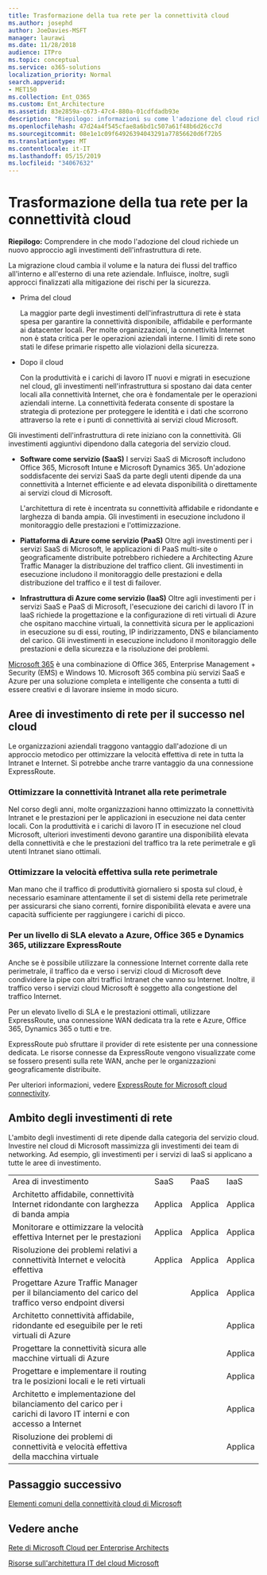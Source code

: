 ```yaml
---
title: Trasformazione della tua rete per la connettività cloud
ms.author: josephd
author: JoeDavies-MSFT
manager: laurawi
ms.date: 11/28/2018
audience: ITPro
ms.topic: conceptual
ms.service: o365-solutions
localization_priority: Normal
search.appverid:
- MET150
ms.collection: Ent_O365
ms.custom: Ent_Architecture
ms.assetid: 83e2859a-c673-47c4-880a-01cdfdadb93e
description: "Riepilogo: informazioni su come l'adozione del cloud richiede un nuovo approccio agli investimenti dell'infrastruttura di rete."
ms.openlocfilehash: 47d24a4f545cfae8a6bd1c507a61f48b6d26cc7d
ms.sourcegitcommit: 08e1e1c09f64926394043291a77856620d6f72b5
ms.translationtype: MT
ms.contentlocale: it-IT
ms.lasthandoff: 05/15/2019
ms.locfileid: "34067632"
---
```

# <a name="evolving-your-network-for-cloud-connectivity"></a>Trasformazione della tua rete per la connettività cloud

 **Riepilogo:** Comprendere in che modo l'adozione del cloud richiede un nuovo approccio agli investimenti dell'infrastruttura di rete.
  
La migrazione cloud cambia il volume e la natura dei flussi del traffico all'interno e all'esterno di una rete aziendale. Influisce, inoltre, sugli approcci finalizzati alla mitigazione dei rischi per la sicurezza.
  
- Prima del cloud
    
    La maggior parte degli investimenti dell'infrastruttura di rete è stata spesa per garantire la connettività disponibile, affidabile e performante ai datacenter locali. Per molte organizzazioni, la connettività Internet non è stata critica per le operazioni aziendali interne. I limiti di rete sono stati le difese primarie rispetto alle violazioni della sicurezza.
    
- Dopo il cloud
    
    Con la produttività e i carichi di lavoro IT nuovi e migrati in esecuzione nel cloud, gli investimenti nell'infrastruttura si spostano dai data center locali alla connettività Internet, che ora è fondamentale per le operazioni aziendali interne. La connettività federata consente di spostare la strategia di protezione per proteggere le identità e i dati che scorrono attraverso la rete e i punti di connettività ai servizi cloud Microsoft.
    
Gli investimenti dell'infrastruttura di rete iniziano con la connettività. Gli investimenti aggiuntivi dipendono dalla categoria del servizio cloud.
  
- **Software come servizio (SaaS)** I servizi SaaS di Microsoft includono Office 365, Microsoft Intune e Microsoft Dynamics 365. Un'adozione soddisfacente dei servizi SaaS da parte degli utenti dipende da una connettività a Internet efficiente e ad elevata disponibilità o direttamente ai servizi cloud di Microsoft.
    
    L'architettura di rete è incentrata su connettività affidabile e ridondante e larghezza di banda ampia. Gli investimenti in esecuzione includono il monitoraggio delle prestazioni e l'ottimizzazione.
    
- **Piattaforma di Azure come servizio (PaaS)** Oltre agli investimenti per i servizi SaaS di Microsoft, le applicazioni di PaaS multi-site o geograficamente distribuite potrebbero richiedere a Architecting Azure Traffic Manager la distribuzione del traffico client. Gli investimenti in esecuzione includono il monitoraggio delle prestazioni e della distribuzione del traffico e il test di failover.
    
- **Infrastruttura di Azure come servizio (IaaS)** Oltre agli investimenti per i servizi SaaS e PaaS di Microsoft, l'esecuzione dei carichi di lavoro IT in IaaS richiede la progettazione e la configurazione di reti virtuali di Azure che ospitano macchine virtuali, la connettività sicura per le applicazioni in esecuzione su di essi, routing, IP indirizzamento, DNS e bilanciamento del carico. Gli investimenti in esecuzione includono il monitoraggio delle prestazioni e della sicurezza e la risoluzione dei problemi.

[Microsoft 365](https://www.microsoft.com/microsoft-365) è una combinazione di Office 365, Enterprise Management + Security (EMS) e Windows 10. Microsoft 365 combina più servizi SaaS e Azure per una soluzione completa e intelligente che consenta a tutti di essere creativi e di lavorare insieme in modo sicuro.
    
## <a name="areas-of-networking-investment-for-success-in-the-cloud"></a>Aree di investimento di rete per il successo nel cloud

Le organizzazioni aziendali traggono vantaggio dall'adozione di un approccio metodico per ottimizzare la velocità effettiva di rete in tutta la Intranet e Internet. Si potrebbe anche trarre vantaggio da una connessione ExpressRoute.
  
### <a name="optimize-intranet-connectivity-to-your-edge-network"></a>Ottimizzare la connettività Intranet alla rete perimetrale

Nel corso degli anni, molte organizzazioni hanno ottimizzato la connettività Intranet e le prestazioni per le applicazioni in esecuzione nei data center locali. Con la produttività e i carichi di lavoro IT in esecuzione nel cloud Microsoft, ulteriori investimenti devono garantire una disponibilità elevata della connettività e che le prestazioni del traffico tra la rete perimetrale e gli utenti Intranet siano ottimali.
  
### <a name="optimize-throughput-at-your-edge-network"></a>Ottimizzare la velocità effettiva sulla rete perimetrale

Man mano che il traffico di produttività giornaliero si sposta sul cloud, è necessario esaminare attentamente il set di sistemi della rete perimetrale per assicurarsi che siano correnti, fornire disponibilità elevata e avere una capacità sufficiente per raggiungere i carichi di picco.
  
### <a name="for-a-high-sla-to-azure-office-365-and-dynamics-365-use-expressroute"></a>Per un livello di SLA elevato a Azure, Office 365 e Dynamics 365, utilizzare ExpressRoute

Anche se è possibile utilizzare la connessione Internet corrente dalla rete perimetrale, il traffico da e verso i servizi cloud di Microsoft deve condividere la pipe con altri traffici Intranet che vanno su Internet. Inoltre, il traffico verso i servizi cloud Microsoft è soggetto alla congestione del traffico Internet.
  
Per un elevato livello di SLA e le prestazioni ottimali, utilizzare ExpressRoute, una connessione WAN dedicata tra la rete e Azure, Office 365, Dynamics 365 o tutti e tre. 
  
ExpressRoute può sfruttare il provider di rete esistente per una connessione dedicata. Le risorse connesse da ExpressRoute vengono visualizzate come se fossero presenti sulla rete WAN, anche per le organizzazioni geograficamente distribuite.
  
Per ulteriori informazioni, vedere [ExpressRoute for Microsoft cloud connectivity](expressroute-for-microsoft-cloud-connectivity.md).
  
## <a name="scope-of-network-investments"></a>Ambito degli investimenti di rete

L'ambito degli investimenti di rete dipende dalla categoria del servizio cloud. Investire nel cloud di Microsoft massimizza gli investimenti dei team di networking. Ad esempio, gli investimenti per i servizi di IaaS si applicano a tutte le aree di investimento.
  
|||||
|:-----|:-----|:-----|:-----|
|Area di investimento  <br/> |SaaS  <br/> |PaaS  <br/> |IaaS  <br/> |
|Architetto affidabile, connettività Internet ridondante con larghezza di banda ampia  <br/> |Applica  <br/> |Applica  <br/> |Applica  <br/> |
|Monitorare e ottimizzare la velocità effettiva Internet per le prestazioni  <br/> |Applica  <br/> |Applica  <br/> |Applica  <br/> |
|Risoluzione dei problemi relativi a connettività Internet e velocità effettiva  <br/> |Applica  <br/> |Applica  <br/> |Applica  <br/> |
|Progettare Azure Traffic Manager per il bilanciamento del carico del traffico verso endpoint diversi  <br/> ||Applica  <br/> |Applica  <br/> |
|Architetto connettività affidabile, ridondante ed eseguibile per le reti virtuali di Azure  <br/> |||Applica  <br/> |
|Progettare la connettività sicura alle macchine virtuali di Azure  <br/> |||Applica  <br/> |
|Progettare e implementare il routing tra le posizioni locali e le reti virtuali  <br/> |||Applica  <br/> |
|Architetto e implementazione del bilanciamento del carico per i carichi di lavoro IT interni e con accesso a Internet  <br/> |||Applica  <br/> |
|Risoluzione dei problemi di connettività e velocità effettiva della macchina virtuale  <br/> |||Applica  <br/> |
   
## <a name="next-step"></a>Passaggio successivo

[Elementi comuni della connettività cloud di Microsoft](common-elements-of-microsoft-cloud-connectivity.md)

## <a name="see-also"></a>Vedere anche

[Rete di Microsoft Cloud per Enterprise Architects](microsoft-cloud-networking-for-enterprise-architects.md)
  
[Risorse sull'architettura IT del cloud Microsoft](microsoft-cloud-it-architecture-resources.md)



